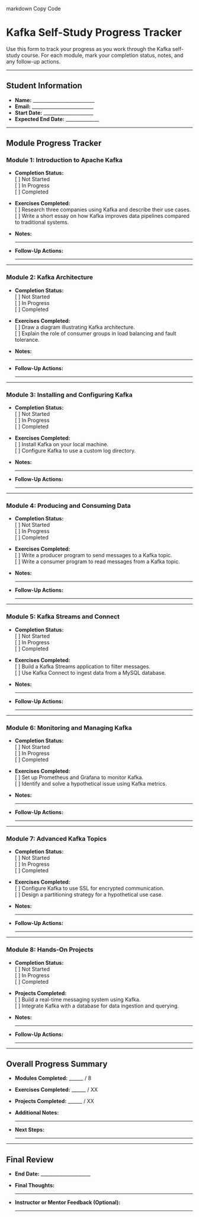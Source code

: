 markdown
Copy Code
# Kafka Self-Study Progress Tracker

Use this form to track your progress as you work through the Kafka self-study course. For each module, mark your completion status, notes, and any follow-up actions.

---

## Student Information

- **Name:** __________________________  
- **Email:** __________________________  
- **Start Date:** _____________________  
- **Expected End Date:** ______________  

---

## Module Progress Tracker

### Module 1: Introduction to Apache Kafka
- **Completion Status:**  
  [ ] Not Started  
  [ ] In Progress  
  [ ] Completed  

- **Exercises Completed:**  
  [ ] Research three companies using Kafka and describe their use cases.  
  [ ] Write a short essay on how Kafka improves data pipelines compared to traditional systems.  

- **Notes:**  
  _______________________________________________________________  

- **Follow-Up Actions:**  
  _______________________________________________________________  

---

### Module 2: Kafka Architecture
- **Completion Status:**  
  [ ] Not Started  
  [ ] In Progress  
  [ ] Completed  

- **Exercises Completed:**  
  [ ] Draw a diagram illustrating Kafka architecture.  
  [ ] Explain the role of consumer groups in load balancing and fault tolerance.  

- **Notes:**  
  _______________________________________________________________  

- **Follow-Up Actions:**  
  _______________________________________________________________  

---

### Module 3: Installing and Configuring Kafka
- **Completion Status:**  
  [ ] Not Started  
  [ ] In Progress  
  [ ] Completed  

- **Exercises Completed:**  
  [ ] Install Kafka on your local machine.  
  [ ] Configure Kafka to use a custom log directory.  

- **Notes:**  
  _______________________________________________________________  

- **Follow-Up Actions:**  
  _______________________________________________________________  

---

### Module 4: Producing and Consuming Data
- **Completion Status:**  
  [ ] Not Started  
  [ ] In Progress  
  [ ] Completed  

- **Exercises Completed:**  
  [ ] Write a producer program to send messages to a Kafka topic.  
  [ ] Write a consumer program to read messages from a Kafka topic.  

- **Notes:**  
  _______________________________________________________________  

- **Follow-Up Actions:**  
  _______________________________________________________________  

---

### Module 5: Kafka Streams and Connect
- **Completion Status:**  
  [ ] Not Started  
  [ ] In Progress  
  [ ] Completed  

- **Exercises Completed:**  
  [ ] Build a Kafka Streams application to filter messages.  
  [ ] Use Kafka Connect to ingest data from a MySQL database.  

- **Notes:**  
  _______________________________________________________________  

- **Follow-Up Actions:**  
  _______________________________________________________________  

---

### Module 6: Monitoring and Managing Kafka
- **Completion Status:**  
  [ ] Not Started  
  [ ] In Progress  
  [ ] Completed  

- **Exercises Completed:**  
  [ ] Set up Prometheus and Grafana to monitor Kafka.  
  [ ] Identify and solve a hypothetical issue using Kafka metrics.  

- **Notes:**  
  _______________________________________________________________  

- **Follow-Up Actions:**  
  _______________________________________________________________  

---

### Module 7: Advanced Kafka Topics
- **Completion Status:**  
  [ ] Not Started  
  [ ] In Progress  
  [ ] Completed  

- **Exercises Completed:**  
  [ ] Configure Kafka to use SSL for encrypted communication.  
  [ ] Design a partitioning strategy for a hypothetical use case.  

- **Notes:**  
  _______________________________________________________________  

- **Follow-Up Actions:**  
  _______________________________________________________________  

---

### Module 8: Hands-On Projects
- **Completion Status:**  
  [ ] Not Started  
  [ ] In Progress  
  [ ] Completed  

- **Projects Completed:**  
  [ ] Build a real-time messaging system using Kafka.  
  [ ] Integrate Kafka with a database for data ingestion and querying.  

- **Notes:**  
  _______________________________________________________________  

- **Follow-Up Actions:**  
  _______________________________________________________________  

---

## Overall Progress Summary

- **Modules Completed:** ______ / 8  
- **Exercises Completed:** ______ / XX  
- **Projects Completed:** ______ / XX  

- **Additional Notes:**  
  _______________________________________________________________  

- **Next Steps:**  
  _______________________________________________________________  

---

## Final Review

- **End Date:** _____________________  
- **Final Thoughts:**  
  _______________________________________________________________  

- **Instructor or Mentor Feedback (Optional):**  
  _______________________________________________________________  
